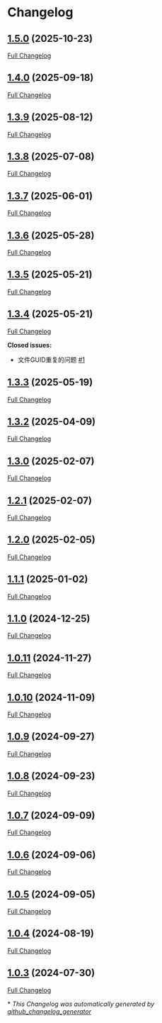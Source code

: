 # Changelog

## [1.5.0](https://github.com/GameFrameX/com.gameframex.unity/tree/1.5.0) (2025-10-23)

[Full Changelog](https://github.com/GameFrameX/com.gameframex.unity/compare/1.4.0...1.5.0)

## [1.4.0](https://github.com/GameFrameX/com.gameframex.unity/tree/1.4.0) (2025-09-18)

[Full Changelog](https://github.com/GameFrameX/com.gameframex.unity/compare/1.3.9...1.4.0)

## [1.3.9](https://github.com/GameFrameX/com.gameframex.unity/tree/1.3.9) (2025-08-12)

[Full Changelog](https://github.com/GameFrameX/com.gameframex.unity/compare/1.3.8...1.3.9)

## [1.3.8](https://github.com/GameFrameX/com.gameframex.unity/tree/1.3.8) (2025-07-08)

[Full Changelog](https://github.com/GameFrameX/com.gameframex.unity/compare/1.3.7...1.3.8)

## [1.3.7](https://github.com/GameFrameX/com.gameframex.unity/tree/1.3.7) (2025-06-01)

[Full Changelog](https://github.com/GameFrameX/com.gameframex.unity/compare/1.3.6...1.3.7)

## [1.3.6](https://github.com/GameFrameX/com.gameframex.unity/tree/1.3.6) (2025-05-28)

[Full Changelog](https://github.com/GameFrameX/com.gameframex.unity/compare/1.3.5...1.3.6)

## [1.3.5](https://github.com/GameFrameX/com.gameframex.unity/tree/1.3.5) (2025-05-21)

[Full Changelog](https://github.com/GameFrameX/com.gameframex.unity/compare/1.3.4...1.3.5)

## [1.3.4](https://github.com/GameFrameX/com.gameframex.unity/tree/1.3.4) (2025-05-21)

[Full Changelog](https://github.com/GameFrameX/com.gameframex.unity/compare/1.3.3...1.3.4)

**Closed issues:**

- 文件GUID重复的问题 [\#1](https://github.com/GameFrameX/com.gameframex.unity/issues/1)

## [1.3.3](https://github.com/GameFrameX/com.gameframex.unity/tree/1.3.3) (2025-05-19)

[Full Changelog](https://github.com/GameFrameX/com.gameframex.unity/compare/1.3.2...1.3.3)

## [1.3.2](https://github.com/GameFrameX/com.gameframex.unity/tree/1.3.2) (2025-04-09)

[Full Changelog](https://github.com/GameFrameX/com.gameframex.unity/compare/1.3.0...1.3.2)

## [1.3.0](https://github.com/GameFrameX/com.gameframex.unity/tree/1.3.0) (2025-02-07)

[Full Changelog](https://github.com/GameFrameX/com.gameframex.unity/compare/1.2.1...1.3.0)

## [1.2.1](https://github.com/GameFrameX/com.gameframex.unity/tree/1.2.1) (2025-02-07)

[Full Changelog](https://github.com/GameFrameX/com.gameframex.unity/compare/1.2.0...1.2.1)

## [1.2.0](https://github.com/GameFrameX/com.gameframex.unity/tree/1.2.0) (2025-02-05)

[Full Changelog](https://github.com/GameFrameX/com.gameframex.unity/compare/1.1.1...1.2.0)

## [1.1.1](https://github.com/GameFrameX/com.gameframex.unity/tree/1.1.1) (2025-01-02)

[Full Changelog](https://github.com/GameFrameX/com.gameframex.unity/compare/1.1.0...1.1.1)

## [1.1.0](https://github.com/GameFrameX/com.gameframex.unity/tree/1.1.0) (2024-12-25)

[Full Changelog](https://github.com/GameFrameX/com.gameframex.unity/compare/1.0.11...1.1.0)

## [1.0.11](https://github.com/GameFrameX/com.gameframex.unity/tree/1.0.11) (2024-11-27)

[Full Changelog](https://github.com/GameFrameX/com.gameframex.unity/compare/1.0.10...1.0.11)

## [1.0.10](https://github.com/GameFrameX/com.gameframex.unity/tree/1.0.10) (2024-11-09)

[Full Changelog](https://github.com/GameFrameX/com.gameframex.unity/compare/1.0.9...1.0.10)

## [1.0.9](https://github.com/GameFrameX/com.gameframex.unity/tree/1.0.9) (2024-09-27)

[Full Changelog](https://github.com/GameFrameX/com.gameframex.unity/compare/1.0.8...1.0.9)

## [1.0.8](https://github.com/GameFrameX/com.gameframex.unity/tree/1.0.8) (2024-09-23)

[Full Changelog](https://github.com/GameFrameX/com.gameframex.unity/compare/1.0.7...1.0.8)

## [1.0.7](https://github.com/GameFrameX/com.gameframex.unity/tree/1.0.7) (2024-09-09)

[Full Changelog](https://github.com/GameFrameX/com.gameframex.unity/compare/1.0.6...1.0.7)

## [1.0.6](https://github.com/GameFrameX/com.gameframex.unity/tree/1.0.6) (2024-09-06)

[Full Changelog](https://github.com/GameFrameX/com.gameframex.unity/compare/1.0.5...1.0.6)

## [1.0.5](https://github.com/GameFrameX/com.gameframex.unity/tree/1.0.5) (2024-09-05)

[Full Changelog](https://github.com/GameFrameX/com.gameframex.unity/compare/1.0.4...1.0.5)

## [1.0.4](https://github.com/GameFrameX/com.gameframex.unity/tree/1.0.4) (2024-08-19)

[Full Changelog](https://github.com/GameFrameX/com.gameframex.unity/compare/1.0.3...1.0.4)

## [1.0.3](https://github.com/GameFrameX/com.gameframex.unity/tree/1.0.3) (2024-07-30)

[Full Changelog](https://github.com/GameFrameX/com.gameframex.unity/compare/793f226b9bb27ea14d01bd33505638231c45d3d8...1.0.3)



\* *This Changelog was automatically generated by [github_changelog_generator](https://github.com/github-changelog-generator/github-changelog-generator)*
